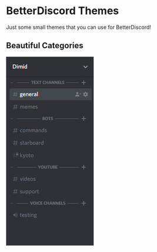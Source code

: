 # BetterDiscord Themes

Just some small themes that you can use for BetterDiscord!

## Beautiful Categories
[![Beautiful Categories](images/BeautifulCategories.png)](themes/BeautifulCategories.theme.css)